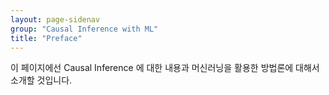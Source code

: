```yaml
---
layout: page-sidenav
group: "Causal Inference with ML"
title: "Preface"
---
```


이 페이지에선 Causal Inference 에 대한 내용과 머신러닝을 활용한 방법론에 대해서 소개할 것입니다.
